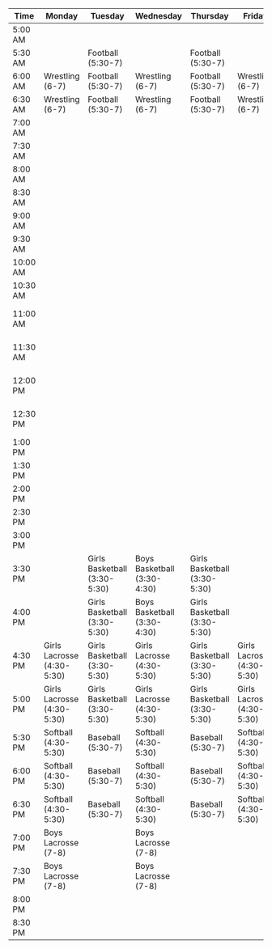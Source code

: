 | Time      | Monday                        | Tuesday                       | Wednesday                     | Thursday                      | Friday                        | Saturday                      | Sunday                        |
|-----------|-------------------------------|-------------------------------|-------------------------------|-------------------------------|-------------------------------|-------------------------------|-------------------------------|
| 5:00 AM   |                               |                               |                               |                               |                               |                               |                               |
| 5:30 AM   |                               | Football (5:30-7)             |                               | Football (5:30-7)             |                               |                               |                               |
| 6:00 AM   | Wrestling (6-7)               | Football (5:30-7)             | Wrestling (6-7)               | Football (5:30-7)             | Wrestling (6-7)               |                               |                               |
| 6:30 AM   | Wrestling (6-7)               | Football (5:30-7)             | Wrestling (6-7)               | Football (5:30-7)             | Wrestling (6-7)               |                               |                               |
| 7:00 AM   |                               |                               |                               |                               |                               |                               |                               |
| 7:30 AM   |                               |                               |                               |                               |                               | Football (7:30-9)             |                               |
| 8:00 AM   |                               |                               |                               |                               |                               | Football (7:30-9)             |                               |
| 8:30 AM   |                               |                               |                               |                               |                               | Football (7:30-9)             |                               |
| 9:00 AM   |                               |                               |                               |                               |                               | Wrestling (9-11)              |                               |
| 9:30 AM   |                               |                               |                               |                               |                               | Wrestling (9-11)              |                               |
| 10:00 AM  |                               |                               |                               |                               |                               | Wrestling (9-11)              |                               |
| 10:30 AM  |                               |                               |                               |                               |                               | Wrestling (9-11)              |                               |
| 11:00 AM  |                               |                               |                               |                               |                               | Boys Basketball (11-1)        |                               |
| 11:30 AM  |                               |                               |                               |                               |                               | Boys Basketball (11-1)        |                               |
| 12:00 PM  |                               |                               |                               |                               |                               | Boys Basketball (11-1)        |                               |
| 12:30 PM  |                               |                               |                               |                               |                               | Boys Basketball (11-1)        |                               |
| 1:00 PM   |                               |                               |                               |                               |                               |                               |                               |
| 1:30 PM   |                               |                               |                               |                               |                               |                               |                               |
| 2:00 PM   |                               |                               |                               |                               |                               |                               |                               |
| 2:30 PM   |                               |                               |                               |                               |                               |                               |                               |
| 3:00 PM   |                               |                               |                               |                               |                               |                               |                               |
| 3:30 PM   |                               | Girls Basketball (3:30-5:30)  | Boys Basketball (3:30-4:30)   | Girls Basketball (3:30-5:30)  |                               |                               |                               |
| 4:00 PM   |                               | Girls Basketball (3:30-5:30)  | Boys Basketball (3:30-4:30)   | Girls Basketball (3:30-5:30)  |                               |                               |                               |
| 4:30 PM   | Girls Lacrosse (4:30-5:30)    | Girls Basketball (3:30-5:30)  | Girls Lacrosse  (4:30-5:30)   | Girls Basketball (3:30-5:30)  | Girls Lacrosse  (4:30-5:30)   |                               |                               |
| 5:00 PM   | Girls Lacrosse  (4:30-5:30)   | Girls Basketball (3:30-5:30)  | Girls Lacrosse  (4:30-5:30)   | Girls Basketball (3:30-5:30)  | Girls Lacrosse  (4:30-5:30)   |                               |                               |
| 5:30 PM   | Softball  (4:30-5:30)         | Baseball (5:30-7)             | Softball  (4:30-5:30)         | Baseball (5:30-7)             | Softball  (4:30-5:30)         |                               |                               |
| 6:00 PM   | Softball  (4:30-5:30)         | Baseball (5:30-7)             | Softball  (4:30-5:30)         | Baseball (5:30-7)             | Softball  (4:30-5:30)         |                               |                               |
| 6:30 PM   | Softball  (4:30-5:30)         | Baseball (5:30-7)             | Softball  (4:30-5:30)         | Baseball (5:30-7)             | Softball  (4:30-5:30)         |                               |                               |
| 7:00 PM   | Boys Lacrosse (7-8)           |                               | Boys Lacrosse (7-8)           |                               |                               |                               |                               |
| 7:30 PM   | Boys Lacrosse (7-8)           |                               | Boys Lacrosse (7-8)           |                               |                               |                               |                               |
| 8:00 PM   |                               |                               |                               |                               |                               |                               |                               |
| 8:30 PM   |                               |                               |                               |                               |                               |                               |                               |
